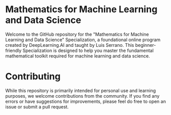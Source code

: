 # Mathematics for Machine Learning and Data Science
Welcome to the GitHub repository for the "Mathematics for Machine Learning and Data Science" Specialization, a foundational online program created by DeepLearning.AI and taught by Luis Serrano. This beginner-friendly Specialization is designed to help you master the fundamental mathematical toolkit required for machine learning and data science.


# Contributing
While this repository is primarily intended for personal use and learning purposes, we welcome contributions from the community. If you find any errors or have suggestions for improvements, please feel do free to open an issue or submit a pull request.


